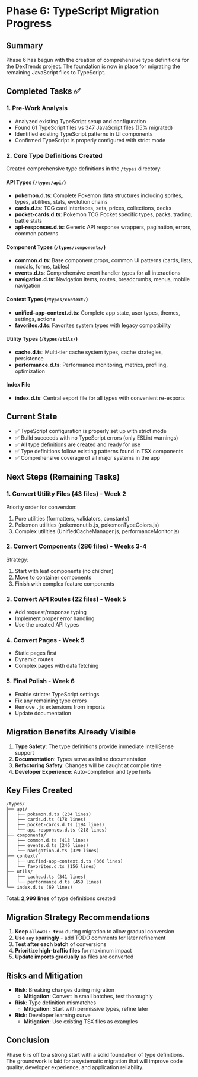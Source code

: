 # Phase 6: TypeScript Migration Progress

## Summary
Phase 6 has begun with the creation of comprehensive type definitions for the DexTrends project. The foundation is now in place for migrating the remaining JavaScript files to TypeScript.

## Completed Tasks ✅

### 1. Pre-Work Analysis
- Analyzed existing TypeScript setup and configuration
- Found 61 TypeScript files vs 347 JavaScript files (15% migrated)
- Identified existing TypeScript patterns in UI components
- Confirmed TypeScript is properly configured with strict mode

### 2. Core Type Definitions Created
Created comprehensive type definitions in the `/types` directory:

#### API Types (`/types/api/`)
- **pokemon.d.ts**: Complete Pokemon data structures including sprites, types, abilities, stats, evolution chains
- **cards.d.ts**: TCG card interfaces, sets, prices, collections, decks
- **pocket-cards.d.ts**: Pokemon TCG Pocket specific types, packs, trading, battle stats
- **api-responses.d.ts**: Generic API response wrappers, pagination, errors, common patterns

#### Component Types (`/types/components/`)
- **common.d.ts**: Base component props, common UI patterns (cards, lists, modals, forms, tables)
- **events.d.ts**: Comprehensive event handler types for all interactions
- **navigation.d.ts**: Navigation items, routes, breadcrumbs, menus, mobile navigation

#### Context Types (`/types/context/`)
- **unified-app-context.d.ts**: Complete app state, user types, themes, settings, actions
- **favorites.d.ts**: Favorites system types with legacy compatibility

#### Utility Types (`/types/utils/`)
- **cache.d.ts**: Multi-tier cache system types, cache strategies, persistence
- **performance.d.ts**: Performance monitoring, metrics, profiling, optimization

#### Index File
- **index.d.ts**: Central export file for all types with convenient re-exports

## Current State
- ✅ TypeScript configuration is properly set up with strict mode
- ✅ Build succeeds with no TypeScript errors (only ESLint warnings)
- ✅ All type definitions are created and ready for use
- ✅ Type definitions follow existing patterns found in TSX components
- ✅ Comprehensive coverage of all major systems in the app

## Next Steps (Remaining Tasks)

### 1. Convert Utility Files (43 files) - Week 2
Priority order for conversion:
1. Pure utilities (formatters, validators, constants)
2. Pokemon utilities (pokemonutils.js, pokemonTypeColors.js)
3. Complex utilities (UnifiedCacheManager.js, performanceMonitor.js)

### 2. Convert Components (286 files) - Weeks 3-4
Strategy:
1. Start with leaf components (no children)
2. Move to container components
3. Finish with complex feature components

### 3. Convert API Routes (22 files) - Week 5
- Add request/response typing
- Implement proper error handling
- Use the created API types

### 4. Convert Pages - Week 5
- Static pages first
- Dynamic routes
- Complex pages with data fetching

### 5. Final Polish - Week 6
- Enable stricter TypeScript settings
- Fix any remaining type errors
- Remove `.js` extensions from imports
- Update documentation

## Migration Benefits Already Visible
1. **Type Safety**: The type definitions provide immediate IntelliSense support
2. **Documentation**: Types serve as inline documentation
3. **Refactoring Safety**: Changes will be caught at compile time
4. **Developer Experience**: Auto-completion and type hints

## Key Files Created
```
/types/
├── api/
│   ├── pokemon.d.ts (234 lines)
│   ├── cards.d.ts (178 lines)
│   ├── pocket-cards.d.ts (194 lines)
│   └── api-responses.d.ts (218 lines)
├── components/
│   ├── common.d.ts (413 lines)
│   ├── events.d.ts (246 lines)
│   └── navigation.d.ts (329 lines)
├── context/
│   ├── unified-app-context.d.ts (366 lines)
│   └── favorites.d.ts (156 lines)
├── utils/
│   ├── cache.d.ts (341 lines)
│   └── performance.d.ts (459 lines)
└── index.d.ts (69 lines)
```

Total: **2,999 lines** of type definitions created

## Migration Strategy Recommendations
1. **Keep `allowJs: true`** during migration to allow gradual conversion
2. **Use `any` sparingly** - add TODO comments for later refinement
3. **Test after each batch** of conversions
4. **Prioritize high-traffic files** for maximum impact
5. **Update imports gradually** as files are converted

## Risks and Mitigation
- **Risk**: Breaking changes during migration
  - **Mitigation**: Convert in small batches, test thoroughly
- **Risk**: Type definition mismatches
  - **Mitigation**: Start with permissive types, refine later
- **Risk**: Developer learning curve
  - **Mitigation**: Use existing TSX files as examples

## Conclusion
Phase 6 is off to a strong start with a solid foundation of type definitions. The groundwork is laid for a systematic migration that will improve code quality, developer experience, and application reliability.